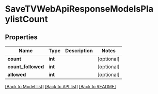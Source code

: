 # SaveTVWebApiResponseModelsPlaylistCount

## Properties
Name | Type | Description | Notes
------------ | ------------- | ------------- | -------------
**count** | **int** |  | [optional] 
**count_followed** | **int** |  | [optional] 
**allowed** | **int** |  | [optional] 

[[Back to Model list]](../README.md#documentation-for-models) [[Back to API list]](../README.md#documentation-for-api-endpoints) [[Back to README]](../README.md)


